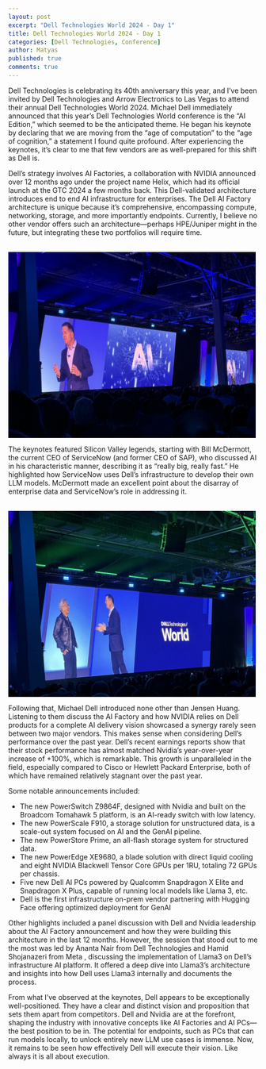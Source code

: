 ```yaml
---
layout: post
excerpt: "Dell Technologies World 2024 - Day 1"
title: Dell Technologies World 2024 - Day 1
categories: [Dell Technologies, Conference]
author: Matyas
published: true
comments: true
---
```


Dell Technologies is celebrating its 40th anniversary this year, and I’ve been invited by Dell Technologies and Arrow Electronics to Las Vegas to attend their annual Dell Technologies World 2024. Michael Dell immediately announced that this year’s Dell Technologies World conference is the “AI Edition,” which seemed to be the anticipated theme. He began his keynote by declaring that we are moving from the “age of computation” to the “age of cognition,” a statement I found quite profound. After experiencing the keynotes, it’s clear to me that few vendors are as well-prepared for this shift as Dell is.

Dell’s strategy involves AI Factories, a collaboration with NVIDIA announced over 12 months ago under the project name Helix, which had its official launch at the GTC 2024 a few months back. This Dell-validated architecture introduces end to end AI infrastructure for enterprises. The Dell AI Factory architecture is unique because it’s comprehensive, encompassing compute, networking, storage, and more importantly endpoints. Currently, I believe no other vendor offers such an architecture—perhaps HPE/Juniper might in the future, but integrating these two portfolios will require time.

&nbsp;
<img src="../img/2024-05-21-dell-technologies-world-2024-day-1/dell-1.jpeg"
     alt="" width="500" align="center" />


The keynotes featured Silicon Valley legends, starting with Bill McDermott, the current CEO of ServiceNow (and former CEO of SAP), who discussed AI in his characteristic manner, describing it as “really big, really fast.” He highlighted how ServiceNow uses Dell’s infrastructure to develop their own LLM models. McDermott made an excellent point about the disarray of enterprise data and ServiceNow’s role in addressing it.

&nbsp;
<img src="../img/2024-05-21-dell-technologies-world-2024-day-1/dell-2.jpeg"
     alt="" width="500" align="center" />


Following that, Michael Dell introduced none other than Jensen Huang. Listening to them discuss the AI Factory and how NVIDIA relies on Dell products for a complete AI delivery vision showcased a synergy rarely seen between two major vendors. This makes sense when considering Dell’s performance over the past year. Dell’s recent earnings reports show that their stock performance has almost matched Nvidia’s year-over-year increase of +100%, which is remarkable. This growth is unparalleled in the field, especially compared to Cisco or Hewlett Packard Enterprise, both of which have remained relatively stagnant over the past year.

Some notable announcements included:
- The new PowerSwitch Z9864F, designed with Nvidia and built on the Broadcom Tomahawk 5 platform, is an AI-ready switch with low latency.
- The new PowerScale F910, a storage solution for unstructured data, is a scale-out system focused on AI and the GenAI pipeline.
- The new PowerStore Prime, an all-flash storage system for structured data.
- The new PowerEdge XE9680, a blade solution with direct liquid cooling and eight NVIDIA Blackwell Tensor Core GPUs per 1RU, totaling 72 GPUs per chassis.
- Five new Dell AI PCs powered by Qualcomm Snapdragon X Elite and Snapdragon X Plus, capable of running local models like Llama 3, etc.
- Dell is the first infrastructure on-prem vendor partnering with Hugging Face offering optimized deployment for GenAI

Other highlights included a panel discussion with Dell and Nvidia leadership about the AI Factory announcement and how they were building this architecture in the last 12 months. However, the session that stood out to me the most was led by Ananta Nair from Dell Technologies and Hamid Shojanazeri from Meta , discussing the implementation of Llama3 on Dell’s infrastructure AI platform. It offered a deep dive into Llama3’s architecture and insights into how Dell uses Llama3 internally and documents the process.

From what I’ve observed at the keynotes, Dell appears to be exceptionally well-positioned. They have a clear and distinct vision and proposition that sets them apart from competitors. Dell and Nvidia are at the forefront, shaping the industry with innovative concepts like AI Factories and AI PCs—the best position to be in. The potential for endpoints, such as PCs that can run models locally, to unlock entirely new LLM use cases is immense. Now, it remains to be seen how effectively Dell will execute their vision. Like always it is all about execution.
